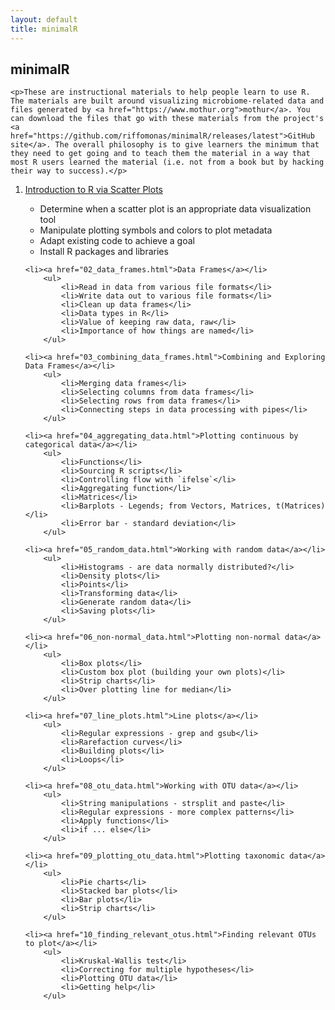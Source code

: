 ```yaml
---
layout: default
title: minimalR
---
```


<div class="index">
	<h2>minimalR</h2>

	<p>These are instructional materials to help people learn to use R. The materials are built around visualizing microbiome-related data and files generated by <a href="https://www.mothur.org">mothur</a>. You can download the files that go with these materials from the project's <a href="https://github.com/riffomonas/minimalR/releases/latest">GitHub site</a>. The overall philosophy is to give learners the minimum that they need to get going and to teach them the material in a way that most R users learned the material (i.e. not from a book but by hacking their way to success).</p>

<ol>
	<li><a href="01_scatter_plots.html">Introduction to R via Scatter Plots</a></li>
		<ul>
			<li>Determine when a scatter plot is an appropriate data visualization tool</li>
			<li>Manipulate plotting symbols and colors to plot metadata</li>
			<li>Adapt existing code to achieve a goal</li>
			<li>Install R packages and libraries</li>
		</ul>

	<li><a href="02_data_frames.html">Data Frames</a></li>
		<ul>
			<li>Read in data from various file formats</li>
			<li>Write data out to various file formats</li>
			<li>Clean up data frames</li>
			<li>Data types in R</li>
			<li>Value of keeping raw data, raw</li>
			<li>Importance of how things are named</li>
		</ul>

	<li><a href="03_combining_data_frames.html">Combining and Exploring Data Frames</a></li>
		<ul>
			<li>Merging data frames</li>
			<li>Selecting columns from data frames</li>
			<li>Selecting rows from data frames</li>
			<li>Connecting steps in data processing with pipes</li>
		</ul>

	<li><a href="04_aggregating_data.html">Plotting continuous by categorical data</a></li>
		<ul>
			<li>Functions</li>
			<li>Sourcing R scripts</li>
			<li>Controlling flow with `ifelse`</li>
			<li>Aggregating function</li>
			<li>Matrices</li>
			<li>Barplots - Legends; from Vectors, Matrices, t(Matrices)</li>
			<li>Error bar - standard deviation</li>
		</ul>

	<li><a href="05_random_data.html">Working with random data</a></li>
		<ul>
			<li>Histograms - are data normally distributed?</li>
			<li>Density plots</li>
			<li>Points</li>
			<li>Transforming data</li>
			<li>Generate random data</li>
			<li>Saving plots</li>
		</ul>

	<li><a href="06_non-normal_data.html">Plotting non-normal data</a></li>
		<ul>
			<li>Box plots</li>
			<li>Custom box plot (building your own plots)</li>
			<li>Strip charts</li>
			<li>Over plotting line for median</li>
		</ul>

	<li><a href="07_line_plots.html">Line plots</a></li>
		<ul>
			<li>Regular expressions - grep and gsub</li>
			<li>Rarefaction curves</li>
			<li>Building plots</li>
			<li>Loops</li>
		</ul>

	<li><a href="08_otu_data.html">Working with OTU data</a></li>
		<ul>
			<li>String manipulations - strsplit and paste</li>
			<li>Regular expressions - more complex patterns</li>
			<li>Apply functions</li>
			<li>if ... else</li>
		</ul>

	<li><a href="09_plotting_otu_data.html">Plotting taxonomic data</a></li>
		<ul>
			<li>Pie charts</li>
			<li>Stacked bar plots</li>
			<li>Bar plots</li>
			<li>Strip charts</li>
		</ul>

	<li><a href="10_finding_relevant_otus.html">Finding relevant OTUs to plot</a></li>
		<ul>
			<li>Kruskal-Wallis test</li>
			<li>Correcting for multiple hypotheses</li>
			<li>Plotting OTU data</li>
			<li>Getting help</li>
 		</ul>

</ol>

</div>
